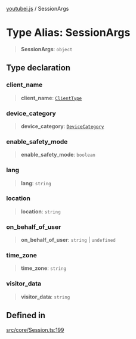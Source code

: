 [youtubei.js](../README.md) / SessionArgs

# Type Alias: SessionArgs

> **SessionArgs**: `object`

## Type declaration

### client\_name

> **client\_name**: [`ClientType`](../enumerations/ClientType.md)

### device\_category

> **device\_category**: [`DeviceCategory`](../namespaces/Utils/type-aliases/DeviceCategory.md)

### enable\_safety\_mode

> **enable\_safety\_mode**: `boolean`

### lang

> **lang**: `string`

### location

> **location**: `string`

### on\_behalf\_of\_user

> **on\_behalf\_of\_user**: `string` \| `undefined`

### time\_zone

> **time\_zone**: `string`

### visitor\_data

> **visitor\_data**: `string`

## Defined in

[src/core/Session.ts:199](https://github.com/LuanRT/YouTube.js/blob/4729016fb98e7045ee4043857be7eef780c01e35/src/core/Session.ts#L199)

